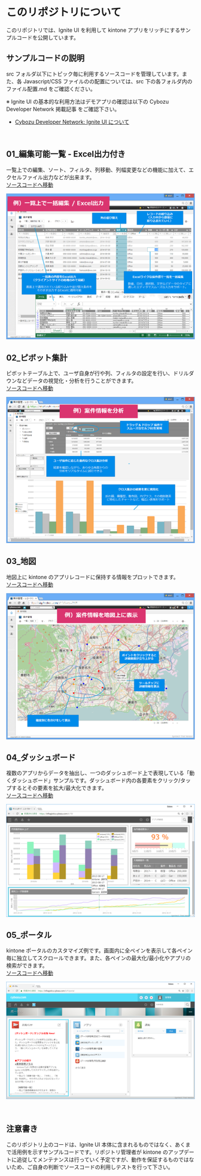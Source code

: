 # このリポジトリについて

このリポジトリでは、Ignite UI を利用して kintone アプリをリッチにするサンプルコードを公開しています。

## サンプルコードの説明

src フォルダ以下にトピック毎に利用するソースコードを管理しています。また、各 Javascript/CSS ファイルのの配置については、src 下の各フォルダ内の ファイル配置.md をご確認ください。

※ Ignite UI の基本的な利用方法はデモアプリの確認は以下の Cybozu Developer Network 掲載記事 をご確認下さい。

- [Cybozu Developer Network: Ignite UI について](https://developer.cybozu.io/hc/ja/articles/206306286-Ignite-UI-%E3%82%A4%E3%83%B3%E3%83%95%E3%83%A9%E3%82%B8%E3%82%B9%E3%83%86%E3%82%A3%E3%83%83%E3%82%AF%E3%82%B9-%E3%82%B8%E3%83%A3%E3%83%91%E3%83%B3%E6%A0%AA%E5%BC%8F%E4%BC%9A%E7%A4%BE-)



<br>


## 01_編集可能一覧 - Excel出力付き
一覧上での編集、ソート、フィルタ、列移動、列幅変更などの機能に加えて、エクセルファイル出力などが出来ます。<br>
[ソースコードへ移動](src/01_編集可能一覧-Excel出力付き)

![](assets/grid.png)

## 02_ピボット集計
ピボットテーブル上で、ユーザ自身が行や列、フィルタの設定を行い、ドリルダウンなどデータの視覚化・分析を行うことができます。<br>
[ソースコードへ移動](src/02_ピボット集計)

![](assets/pivot.png)

## 03_地図
地図上に kintone のアプリレコードに保持する情報をプロットできます。<br>
[ソースコードへ移動](src/03_地図)

![](assets/map.png)

## 04_ダッシュボード
複数のアプリからデータを抽出し、一つのダッシュボード上で表現している「動くダッシュボード」サンプルです。ダッシュボード内の各要素をクリック/タップするとその要素を拡大/最大化できます。<br>
[ソースコードへ移動](src/04_ダッシュボード)

![](assets/dashboard.png)

## 05_ポータル
kintone ポータルのカスタマイズ例です。画面内に全ペインを表示して各ペイン毎に独立してスクロールできます。また、各ペインの最大化/最小化やアプリの検索ができます。<br>
[ソースコードへ移動](src/05_ポータル)

![](assets/portal.png)

<br>

## 注意書き
このリポジトリ上のコードは、Ignite UI 本体に含まれるものではなく、あくまで活用例を示すサンプルコードです。リポジトリ管理者が kintone のアップデートに追従してメンテナンスは行っていく予定ですが、動作を保証するものではないため、ご自身の判断でソースコードの利用しテストを行って下さい。